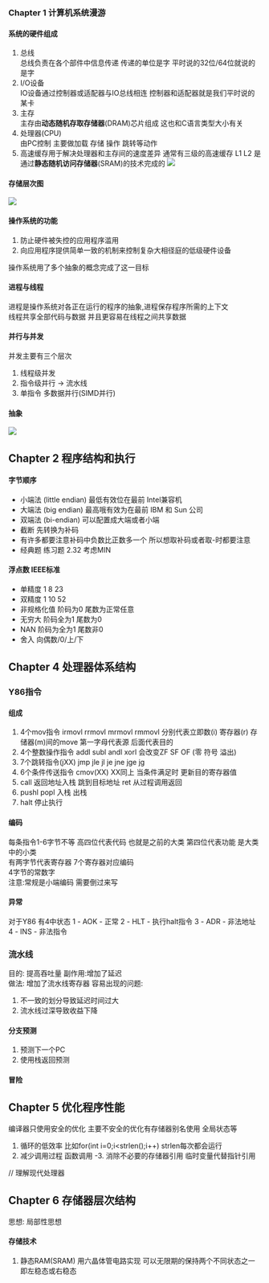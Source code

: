 ### Chapter 1 计算机系统漫游
#### 系统的硬件组成
1. 总线  
  总线负责在各个部件中信息传递 传递的单位是字 平时说的32位/64位就说的是字
2. I/O设备  
  IO设备通过控制器或适配器与IO总线相连 控制器和适配器就是我们平时说的某卡
3. 主存  
  主存由**动态随机存取存储器**(DRAM)芯片组成 这也和C语言类型大小有关
4. 处理器(CPU)  
  由PC控制 主要做加载 存储 操作 跳转等动作
5. 高速缓存用于解决处理器和主存间的速度差异 通常有三级的高速缓存 L1 L2 是通过**静态随机访问存储器**(SRAM)的技术完成的
![](http://o88xvi2w5.bkt.clouddn.com/CSAPP%E5%9B%BE1-4.png)
#### 存储层次图
![](http://o88xvi2w5.bkt.clouddn.com/CSAPP%20%E5%9B%BE1-18.png)
#### 操作系统的功能
1. 防止硬件被失控的应用程序滥用
2. 向应用程序提供简单一致的机制来控制复杂大相径庭的低级硬件设备

操作系统用了多个抽象的概念完成了这一目标

#### 进程与线程
进程是操作系统对各正在运行的程序的抽象,进程保存程序所需的上下文  
线程共享全部代码与数据 并且更容易在线程之间共享数据

#### 并行与并发
并发主要有三个层次 
1. 线程级并发
2. 指令级并行   -> 流水线
3. 单指令 多数据并行(SIMD并行)

#### 抽象
![](http://o88xvi2w5.bkt.clouddn.com/CSAPP%20%E5%9B%BE1-9.png)


## Chapter 2 程序结构和执行
#### 字节顺序
- 小端法 (little endian)  最低有效位在最前 Intel兼容机
- 大端法 (big endian)  最高哦有效为在最前 IBM 和 Sun 公司
- 双端法 (bi-endian) 可以配置成大端或者小端
- 截断  先转换为补码
- 有许多都要注意补码中负数比正数多一个 所以想取补码或者取-时都要注意
- 经典题 练习题 2.32 考虑MIN

#### 浮点数 IEEE标准
- 单精度 1 8 23
- 双精度 1 10 52
- 非规格化值 阶码为0 尾数为正常任意
- 无穷大 阶码全为1 尾数为0
- NAN 阶码为全为1 尾数非0
- 舍入 向偶数/0/上/下

## Chapter 4 处理器体系结构
### Y86指令
#### 组成 
1. 4个mov指令 irmovl rrmovl mrmovl rmmovl 分别代表立即数(i) 寄存器(r) 存储器(m)间的move 第一字母代表源 后面代表目的
2. 4个整数操作指令 addl subl andl xorl 会改变ZF SF OF (零 符号 溢出)
3. 7个跳转指令(jXX) jmp jle jl je jne jge jg
4. 6个条件传送指令 cmov(XX) XX同上 当条件满足时 更新目的寄存器值
5. call 返回地址入栈 跳到目标地址  ret 从过程调用返回
6. pushl popl 入栈 出栈
7. halt 停止执行

#### 编码
每条指令1-6字节不等 高四位代表代码 也就是之前的大类  第四位代表功能 是大类中的小类  
有两字节代表寄存器 7个寄存器对应编码  
4字节的常数字  
注意:常规是小端编码 需要倒过来写

#### 异常
对于Y86 有4中状态 
1 - AOK - 正常
2 - HLT - 执行halt指令
3 - ADR - 非法地址
4 - INS - 非法指令

### 流水线
目的: 提高吞吐量 副作用:增加了延迟  
做法: 增加了流水线寄存器
容易出现的问题: 
1. 不一致的划分导致延迟时间过大
2. 流水线过深导致收益下降

#### 分支预测
1. 预测下一个PC
2. 使用栈返回预测

#### 冒险


## Chapter 5 优化程序性能
编译器只使用安全的优化 主要不安全的优化有存储器别名使用 全局状态等  
1. 循环的低效率  比如for(int i=0;i<strlen();i++)  strlen每次都会运行
2. 减少调用过程 函数调用
-3. 消除不必要的存储器引用  临时变量代替指针引用

// 理解现代处理器

## Chapter 6 存储器层次结构
思想: 局部性思想
#### 存储技术
1. 静态RAM(SRAM)  用六晶体管电路实现  可以无限期的保持两个不同状态之一 即左稳态或右稳态
